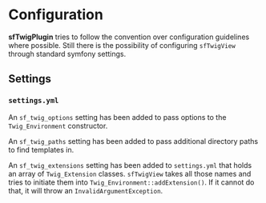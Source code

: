Configuration
=============

**sfTwigPlugin** tries to follow the convention over configuration guidelines
where possible. Still there is the possibility of configuring `sfTwigView`
through standard symfony settings.

Settings
--------

### `settings.yml`

An `sf_twig_options` setting has been added to pass options to the `Twig_Environment` constructor.

An `sf_twig_paths` setting has been added to pass additional directory paths to find templates in.

An `sf_twig_extensions` setting has been added to `settings.yml` that holds an
array of `Twig_Extension` classes. `sfTwigView` takes all those names and
tries to initiate them into `Twig_Environment::addExtension()`. If it cannot
do that, it will throw an `InvalidArgumentException`.
